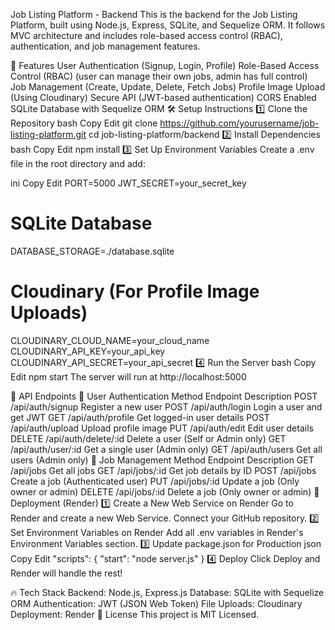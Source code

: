 Job Listing Platform - Backend
This is the backend for the Job Listing Platform, built using Node.js, Express, SQLite, and Sequelize ORM. It follows MVC architecture and includes role-based access control (RBAC), authentication, and job management features.

🚀 Features
User Authentication (Signup, Login, Profile)
Role-Based Access Control (RBAC) (user can manage their own jobs, admin has full control)
Job Management (Create, Update, Delete, Fetch Jobs)
Profile Image Upload (Using Cloudinary)
Secure API (JWT-based authentication)
CORS Enabled
SQLite Database with Sequelize ORM
🛠️ Setup Instructions
1️⃣ Clone the Repository
bash
Copy
Edit
git clone https://github.com/yourusername/job-listing-platform.git
cd job-listing-platform/backend
2️⃣ Install Dependencies
bash
Copy
Edit
npm install
3️⃣ Set Up Environment Variables
Create a .env file in the root directory and add:

ini
Copy
Edit
PORT=5000
JWT_SECRET=your_secret_key

# SQLite Database
DATABASE_STORAGE=./database.sqlite

# Cloudinary (For Profile Image Uploads)
CLOUDINARY_CLOUD_NAME=your_cloud_name
CLOUDINARY_API_KEY=your_api_key
CLOUDINARY_API_SECRET=your_api_secret
4️⃣ Run the Server
bash
Copy
Edit
npm start
The server will run at http://localhost:5000

📌 API Endpoints
🧑 User Authentication
Method	Endpoint	Description
POST	/api/auth/signup	Register a new user
POST	/api/auth/login	Login a user and get JWT
GET	/api/auth/profile	Get logged-in user details
POST	/api/auth/upload	Upload profile image
PUT	/api/auth/edit	Edit user details
DELETE	/api/auth/delete/:id	Delete a user (Self or Admin only)
GET	/api/auth/user/:id	Get a single user (Admin only)
GET	/api/auth/users	Get all users (Admin only)
💼 Job Management
Method	Endpoint	Description
GET	/api/jobs	Get all jobs
GET	/api/jobs/:id	Get job details by ID
POST	/api/jobs	Create a job (Authenticated user)
PUT	/api/jobs/:id	Update a job (Only owner or admin)
DELETE	/api/jobs/:id	Delete a job (Only owner or admin)
🚀 Deployment (Render)
1️⃣ Create a New Web Service on Render
Go to Render and create a new Web Service.
Connect your GitHub repository.
2️⃣ Set Environment Variables on Render
Add all .env variables in Render's Environment Variables section.
3️⃣ Update package.json for Production
json
Copy
Edit
"scripts": {
  "start": "node server.js"
}
4️⃣ Deploy
Click Deploy and Render will handle the rest!

🔥 Tech Stack
Backend: Node.js, Express.js
Database: SQLite with Sequelize ORM
Authentication: JWT (JSON Web Token)
File Uploads: Cloudinary
Deployment: Render
📝 License
This project is MIT Licensed.
